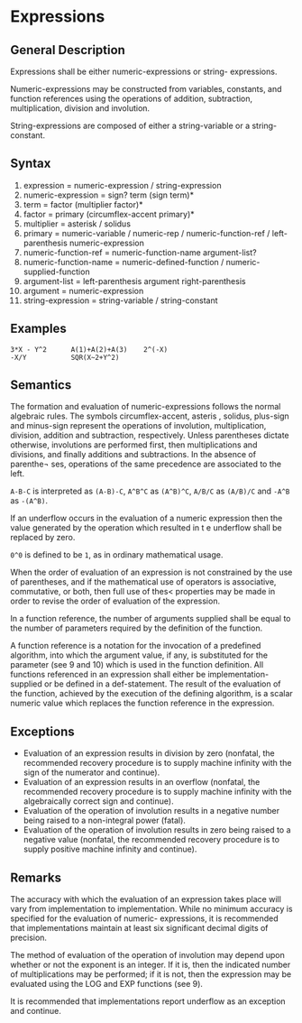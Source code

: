 # Expressions
## General Description

Expressions shall be either numeric-expressions or string- expressions.

Numeric-expressions may be constructed from variables, constants, and function references using the operations of addition, subtraction, multiplication, division and involution.

String-expressions are composed of either a string-variable or a string-constant.

## Syntax

1. expression = numeric-expression / string-expression
2. numeric-expression = sign? term (sign term)*
3. term = factor (multiplier factor)*
4. factor = primary (circumflex-accent primary)*
5. multiplier = asterisk / solidus
6. primary = numeric-variable / numeric-rep / numeric-function-ref / left-parenthesis numeric-expression
7. numeric-function-ref = numeric-function-name argument-list?
8. numeric-function-name = numeric-defined-function / numeric-supplied-function
9. argument-list = left-parenthesis argument right-parenthesis
10. argument = numeric-expression
11. string-expression = string-variable / string-constant

## Examples

    3*X - Y^2      A(1)+A(2)+A(3)    2^(-X)
    -X/Y           SQR(X~2+Y^2)
    
## Semantics

The formation and evaluation of numeric-expressions follows the normal algebraic rules. The symbols circumflex-accent, asteris , solidus, plus-sign and minus-sign represent the operations of involution, multiplication, division, addition and subtraction, respectively. Unless parentheses dictate otherwise, involutions are performed first, then multiplications and divisions, and finally additions and subtractions. In the absence of parenthe¬ ses, operations of the same precedence are associated to the
left.

`A-B-C` is interpreted as `(A-B)-C`, `A^B^C` as `(A^B)^C`, `A/B/C` as `(A/B)/C` and `-A^B` as `-(A^B)`.

If an underflow occurs in the evaluation of a numeric expression then the value generated by the operation which resulted in t e underflow shall be replaced by zero.

`0^0` is defined to be `1`, as in ordinary mathematical usage.

When the order of evaluation of an expression is not constrained by the use of parentheses, and if the mathematical use of operators is associative, commutative, or both, then full use of thes< properties may be made in order to revise the order of evaluation of the expression.

In a function reference, the number of arguments supplied shall be equal to the number of parameters required by the definition of the function.

A function reference is a notation for the invocation of a predefined algorithm, into which the argument value, if any, is substituted for the parameter (see 9 and 10) which is used in the function definition. All functions referenced in an expression shall either be implementation-supplied or be defined in a def-statement. The result of the evaluation of the function, achieved by the execution of the defining algorithm, is a scalar numeric value which replaces the function reference in the expression.

## Exceptions

- Evaluation of an expression results in division by zero (nonfatal, the recommended recovery procedure is to supply machine infinity with the sign of the numerator and continue).
- Evaluation of an expression results in an overflow (nonfatal, the recommended recovery procedure is to supply machine infinity with the algebraically correct sign and continue).
- Evaluation of the operation of involution results in a negative number being raised to a non-integral power (fatal).
- Evaluation of the operation of involution results in zero being raised to a negative value (nonfatal, the recommended recovery procedure is to supply positive machine infinity and continue).
  
## Remarks

The accuracy with which the evaluation of an expression takes place will vary from implementation to implementation. While no minimum accuracy is specified for the evaluation of numeric- expressions, it is recommended that implementations maintain at least six significant decimal digits of precision.

The method of evaluation of the operation of involution may depend upon whether or not the exponent is an integer. If it is, then the indicated number of multiplications may be performed; if it is not, then the expression may be evaluated using the LOG and EXP functions (see 9).

It is recommended that implementations report underflow as an exception and continue.
